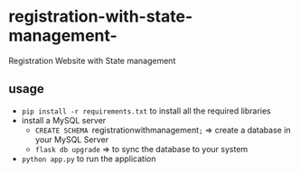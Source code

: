 # registration-with-state-management-
Registration Website with State management

## usage
- `pip install -r requirements.txt` to install all the required libraries
- install a MySQL server
  - `CREATE SCHEMA `registrationwithmanagement`;` => create a database in your MySQL Server  
  - `flask db upgrade` => to sync the database to your system
- `python app.py` to run the application
